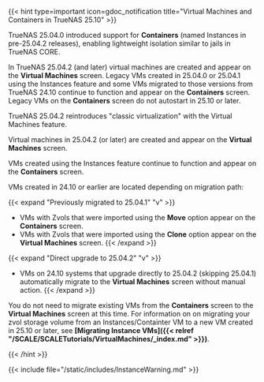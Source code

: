 &NewLine;

{{< hint type=important icon=gdoc_notification title="Virtual Machines and Containers in TrueNAS 25.10" >}}

TrueNAS 25.04.0 introduced support for **Containers** (named Instances in pre-25.04.2 releases), enabling lightweight isolation similar to jails in TrueNAS CORE.

In TrueNAS 25.04.2 (and later) virtual machines are created and appear on the **Virtual Machines** screen.
Legacy VMs created in 25.04.0 or 25.04.1 using the Instances feature and some VMs migrated to those versions from TrueNAS 24.10 continue to function and appear on the **Containers** screen.
Legacy VMs on the **Containers** screen do not autostart in 25.10 or later.

TrueNAS 25.04.2 reintroduces "classic virtualization" with the Virtual Machines feature.

Virtual machines in 25.04.2 (or later) are created and appear on the **Virtual Machines** screen.

VMs created using the Instances feature continue to function and appear on the **Containers** screen.

VMs created in 24.10 or earlier are located depending on migration path:

{{< expand "Previously migrated to 25.04.1" "v" >}}
- VMs with Zvols that were imported using the **Move** option appear on the **Containers** screen.
- VMs with Zvols that were imported using the **Clone** option appear on the **Virtual Machines** screen.
{{< /expand >}}

{{< expand "Direct upgrade to 25.04.2" "v" >}}
- VMs on 24.10 systems that upgrade directly to 25.04.2 (skipping 25.04.1) automatically migrate to the **Virtual Machines** screen without manual action.
{{< /expand >}}

You do not need to migrate existing VMs from the **Containers** screen to the **Virtual Machines** screen at this time.
For information on on migrating your zvol storage volume from an Instances/Containter VM to a new VM created in 25.10 or later, see **[Migrating Instance VMs]({{< relref "/SCALE/SCALETutorials/VirtualMachines/_index.md" >}})**.

{{< /hint >}}

{{< include file="/static/includes/InstanceWarning.md" >}}
